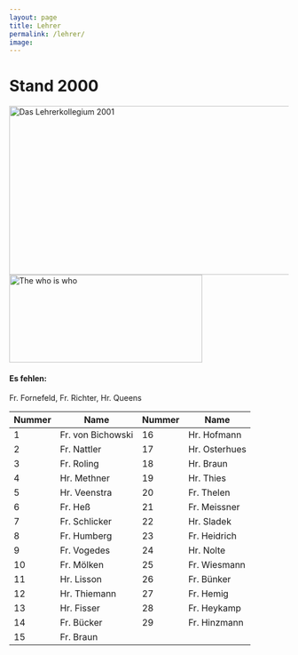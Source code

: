 ```yaml
---
layout: page
title: Lehrer
permalink: /lehrer/
image: 
---
```



# Stand 2000 

<img id="Bild6" height="304" width="605" src="{{site.baseurl}}/Lehrer_files/lehrer.JPG" border="0" alt="Das Lehrerkollegium 2001">
<img id="Bild4" height="158" width="348" src="{{site.baseurl}}/Lehrer_files/Lehrerkonturen_und_Nummer.JPG" border="0" alt="The who is who">

#### Es fehlen:
Fr. Fornefeld, Fr. Richter, Hr. Queens

| Nummer | Name             | Nummer | Name             |
|--------|------------------|--------|------------------|
| 1      | Fr. von Bichowski | 16     | Hr. Hofmann      |
| 2      | Fr. Nattler      | 17     | Hr. Osterhues    |
| 3      | Fr. Roling       | 18     | Hr. Braun        |
| 4      | Hr. Methner      | 19     | Hr. Thies        |
| 5      | Hr. Veenstra     | 20     | Fr. Thelen       |
| 6      | Fr. Heß          | 21     | Fr. Meissner     |
| 7      | Fr. Schlicker    | 22     | Hr. Sladek       |
| 8      | Fr. Humberg      | 23     | Fr. Heidrich     |
| 9      | Fr. Vogedes      | 24     | Hr. Nolte        |
| 10     | Fr. Mölken       | 25     | Fr. Wiesmann     |
| 11     | Hr. Lisson       | 26     | Fr. Bünker       |
| 12     | Hr. Thiemann     | 27     | Fr. Hemig        |
| 13     | Hr. Fisser       | 28     | Fr. Heykamp      |
| 14     | Fr. Bücker       | 29     | Fr. Hinzmann     |
| 15     | Fr. Braun        |        |                  |

